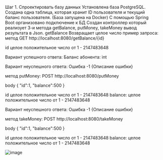 Шаг 1. Спроектировать базу данных 
Установлена база  PostgreSQL. Создана одна таблица, которая хранит ID пользователя и текущий баланс пользователя. (База запущена на Docker)
С помощью Spring Boot организовано подключение к БД 
Создан контроллер который реализует 3-и метода getBalance, putMoneу, takeMoney вывод результата в Json.
getBalance Возвращает целое число
пример запроса:
метод GET
http://localhost:8080/getBalance/{id}

id целое положительное число от 1 - 2147483648

Вариант успешного ответа:
Баланс абонента: int

Вариант неуспешного ответа:
Ошибка -1 {Описание ошибки}


метод putMoneу:
POST
http://localhost:8080/putMoney

body
{
    "id":1,
    "balance":500
}

id целое положительное число от 1 - 2147483648
balance: целое положительное число от 1 - 2147483648

Вариант неуспешного ответа:
Ошибка -1 {Описание ошибки}

метод takeMoney:
POST
http://localhost:8080/takeMoney

body
{
    "id":1,
    "balance":500
}

id целое положительное число от 1 - 2147483648
balance: целое положительное число от 1 - 2147483648


![image](https://user-images.githubusercontent.com/33143840/167897656-e57c6a45-14a2-437d-969a-dd6b4d2490fb.png)



